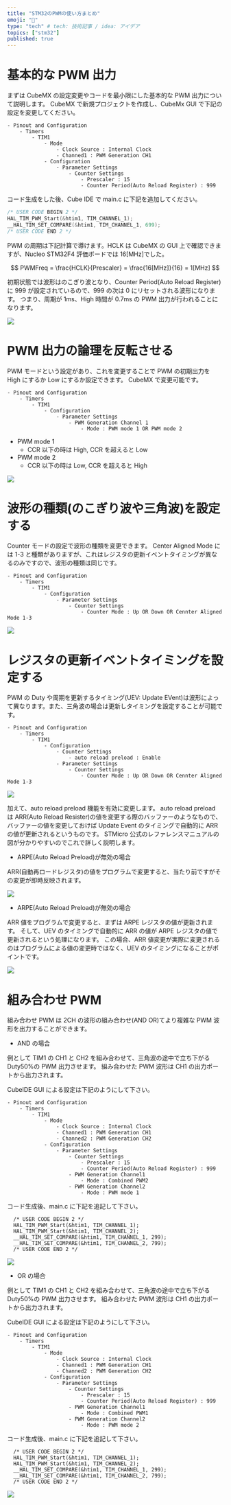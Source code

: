 ```yaml
---
title: "STM32のPWMの使い方まとめ"
emoji: "🤖"
type: "tech" # tech: 技術記事 / idea: アイデア
topics: ["stm32"]
published: true
---
```


# 基本的な PWM 出力

まずは CubeMX の設定変更やコードを最小限にした基本的な PWM 出力について説明します。
CubeMX で新規プロジェクトを作成し、CubeMx GUI で下記の設定を変更してください。

```
- Pinout and Configuration
    - Timers
        - TIM1
            - Mode
                - Clock Source : Internal Clock
                - Channed1 : PWM Generation CH1
            - Configuration
                - Parameter Settings
                    - Counter Settings
                        - Prescaler : 15
                        - Counter Period(Auto Reload Register) : 999
```

コード生成をした後、Cube IDE で main.c に下記を追加してください。

```c
/* USER CODE BEGIN 2 */
HAL_TIM_PWM_Start(&htim1, TIM_CHANNEL_1);
__HAL_TIM_SET_COMPARE(&htim1, TIM_CHANNEL_1, 699);
/* USER CODE END 2 */
```

PWM の周期は下記計算で導けます。HCLK は CubeMX の GUI 上で確認できますが、Nucleo STM32F4 評価ボードでは 16[MHz]でした。

$$
PWMFreq = \frac{HCLK}{Prescaler} = \frac{16[MHz]}{16} = 1[MHz]
$$

初期状態では波形はのこぎり波となり、Counter Period(Auto Reload Register)に 999 が設定されているので、999 の次は 0 にリセットされる波形になります。
つまり、周期が 1ms、High 時間が 0.7ms の PWM 出力が行われることになります。

![](/images/20231220_stm32f4_tim_pwm/basic_pwm.png)

# PWM 出力の論理を反転させる

PWM モードという設定があり、これを変更することで PWM の初期出力を High にするか Low にするか設定できます。
CubeMX で変更可能です。

```
- Pinout and Configuration
    - Timers
        - TIM1
            - Configuration
                - Parameter Settings
                    - PWM Generation Channel 1
                        - Mode : PWM mode 1 OR PWM mode 2
```

- PWM mode 1
  - CCR 以下の時は High, CCR を超えると Low
- PWM mode 2
  - CCR 以下の時は Low, CCR を超えると High

![](/images/20231220_stm32f4_tim_pwm/pwm_mode.png)

# 波形の種類(のこぎり波や三角波)を設定する

Counter モードの設定で波形の種類を変更できます。
Center Aligned Mode には 1-3 と種類がありますが、これはレジスタの更新イベントタイミングが異なるのみですので、波形の種類は同じです。

```
- Pinout and Configuration
    - Timers
        - TIM1
            - Configuration
                - Parameter Settings
                    - Counter Settings
                        - Counter Mode : Up OR Down OR Cennter Aligned Mode 1-3
```

![](/images/20231220_stm32f4_tim_pwm/pwm_counter_mode.png)

# レジスタの更新イベントタイミングを設定する

PWM の Duty や周期を更新するタイミング(UEV: Update EVent)は波形によって異なります。また、三角波の場合は更新しタイミングを設定することが可能です。

```
- Pinout and Configuration
    - Timers
        - TIM1
            - Configuration
                - Counter Settings
                    - auto reload preload : Enable
                - Parameter Settings
                    - Counter Settings
                        - Counter Mode : Up OR Down OR Cennter Aligned Mode 1-3
```

![](/images/20231220_stm32f4_tim_pwm/pwm_update_timing.png)

加えて、auto reload preload 機能を有効に変更します。
auto reload preload は ARR(Auto Reload Resister)の値を変更する際のバッファーのようなもので、バッファーの値を変更しておけば Update Event のタイミングで自動的に ARR の値が更新されるというものです。
STMicro 公式のレファレンスマニュアルの図が分かりやすいのでこれで詳しく説明します。

- ARPE(Auto Reload Preload)が無効の場合

ARR(自動再ロードレジスタ)の値をプログラムで変更すると、当たり前ですがその変更が即時反映されます。

![](/images/20231220_stm32f4_tim_pwm/pwm_update_timing_auto_reload_preload_disable.png)

- ARPE(Auto Reload Preload)が無効の場合

ARR 値をプログラムで変更すると、まずは ARPE レジスタの値が更新されます。
そして、UEV のタイミングで自動的に ARR の値が ARPE レジスタの値で更新されるという処理になります。
この場合、ARR 値変更が実際に変更されるのはプログラムによる値の変更時ではなく、UEV のタイミングになることがポイントです。

![](/images/20231220_stm32f4_tim_pwm/pwm_update_timing_auto_reload_preload_enable.png)

# 組み合わせ PWM

組み合わせ PWM は 2CH の波形の組み合わせ(AND OR)てより複雑な PWM 波形を出力することができます。

- AND の場合

例として TIM1 の CH1 と CH2 を組み合わせて、三角波の途中で立ち下がる Duty50%の PWM 出力させます。
組み合わせた PWM 波形は CH1 の出力ポートから出力されます。

CubeIDE GUI による設定は下記のようにして下さい。

```
- Pinout and Configuration
    - Timers
        - TIM1
            - Mode
                - Clock Source : Internal Clock
                - Channed1 : PWM Generation CH1
                - Channed2 : PWM Generation CH2
            - Configuration
                - Parameter Settings
                    - Counter Settings
                        - Prescaler : 15
                        - Counter Period(Auto Reload Register) : 999
                    - PWM Generation Channel1
                        - Mode : Combined PWM2
                    - PWM Generation Channel2
                        - Mode : PWM mode 1
```

コード生成後、main.c に下記を追記して下さい。

```
  /* USER CODE BEGIN 2 */
  HAL_TIM_PWM_Start(&htim1, TIM_CHANNEL_1);
  HAL_TIM_PWM_Start(&htim1, TIM_CHANNEL_2);
  __HAL_TIM_SET_COMPARE(&htim1, TIM_CHANNEL_1, 299);
  __HAL_TIM_SET_COMPARE(&htim1, TIM_CHANNEL_2, 799);
  /* USER CODE END 2 */
```

![](/images/20231220_stm32f4_tim_pwm/pwm_combine.png)

- OR の場合

例として TIM1 の CH1 と CH2 を組み合わせて、三角波の途中で立ち下がる Duty50%の PWM 出力させます。
組み合わせた PWM 波形は CH1 の出力ポートから出力されます。

CubeIDE GUI による設定は下記のようにして下さい。

```
- Pinout and Configuration
    - Timers
        - TIM1
            - Mode
                - Clock Source : Internal Clock
                - Channed1 : PWM Generation CH1
                - Channed2 : PWM Generation CH2
            - Configuration
                - Parameter Settings
                    - Counter Settings
                        - Prescaler : 15
                        - Counter Period(Auto Reload Register) : 999
                    - PWM Generation Channel1
                        - Mode : Combined PWM1
                    - PWM Generation Channel2
                        - Mode : PWM mode 2
```

コード生成後、main.c に下記を追記して下さい。

```
  /* USER CODE BEGIN 2 */
  HAL_TIM_PWM_Start(&htim1, TIM_CHANNEL_1);
  HAL_TIM_PWM_Start(&htim1, TIM_CHANNEL_2);
  __HAL_TIM_SET_COMPARE(&htim1, TIM_CHANNEL_1, 299);
  __HAL_TIM_SET_COMPARE(&htim1, TIM_CHANNEL_2, 799);
  /* USER CODE END 2 */
```

![](/images/20231220_stm32f4_tim_pwm/pwm_combine2.png)
